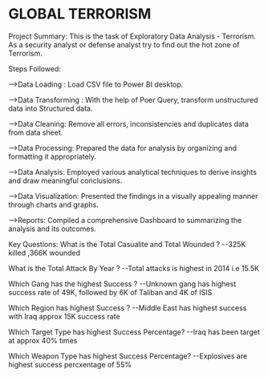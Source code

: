# GLOBAL TERRORISM 
Project Summary: This is the task of Exploratory Data Analysis - Terrorism. As a security analyst or defense analyst try to find out the hot zone of Terrorism.

Steps Followed:

-->Data Loading : Load CSV file to Power BI desktop.

-->Data Transforming : With the help of Poer Query, transform unstructured data into Structured data.

-->Data Cleaning: Remove all errors, inconsistencies and duplicates data from data sheet.

-->Data Processing: Prepared the data for analysis by organizing and formatting it appropriately.

-->Data Analysis: Employed various analytical techniques to derive insights and draw meaningful conclusions.

-->Data Visualization: Presented the findings in a visually appealing manner through charts and graphs.

-->Reports: Compiled a comprehensive Dashboard to  summarizing the analysis and its outcomes.


Key Questions:
What is the Total Casualite and Total Wounded ?
--325K killed ,366K wounded

What is the Total Attack By Year ?
--Total attacks is highest in 2014 i.e 15.5K

Which Gang has the highest Success ?
--Unknown gang has highest success rate of 49K, followed by 6K of Taliban and 4K of ISIS

Which Region has highest Success ?
--Middle East has highest success with Iraq approx 15K success rate

Which Target Type has highest Success Percentage?
--Iraq has been target at approx 40% times

Which Weapon Type has highest Success Percentage?
--Explosives are highest success percxentage of 55%


